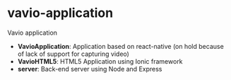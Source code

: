 # vavio-application
Vavio application

- **VavioApplication**: Application based on react-native (on hold because of lack of support for capturing video)
- **VavioHTML5**: HTML5 Application using Ionic framework
- **server**: Back-end server using Node and Express
